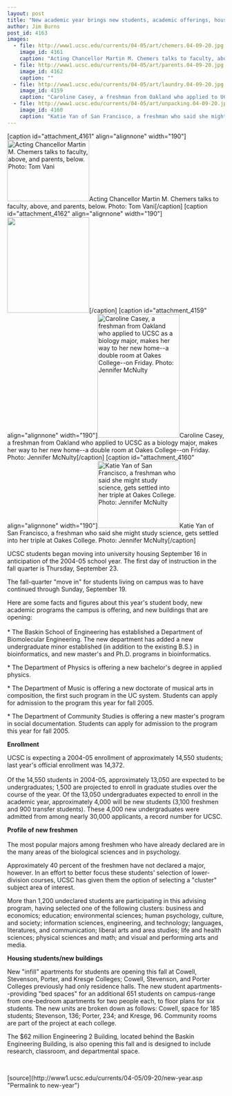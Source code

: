 ```yaml
---
layout: post
title: "New academic year brings new students, academic offerings, housing, other facilities"
author: Jim Burns
post_id: 4163
images:
  - file: http://www1.ucsc.edu/currents/04-05/art/chemers.04-09-20.jpg
    image_id: 4161
    caption: "Acting Chancellor Martin M. Chemers talks to faculty, above, and parents, below. Photo: Tom Vani"
  - file: http://www1.ucsc.edu/currents/04-05/art/parents.04-09-20.jpg
    image_id: 4162
    caption: ""
  - file: http://www1.ucsc.edu/currents/04-05/art/laundry.04-09-20.jpg
    image_id: 4159
    caption: "Caroline Casey, a freshman from Oakland who applied to UCSC as a biology major, makes her way to her new home--a double room at Oakes College--on Friday. Photo: Jennifer McNulty"
  - file: http://www1.ucsc.edu/currents/04-05/art/unpacking.04-09-20.jpg
    image_id: 4160
    caption: "Katie Yan of San Francisco, a freshman who said she might study science, gets settled into her triple at Oakes College. Photo: Jennifer McNulty"
---
```


[caption id="attachment_4161" align="alignnone" width="190"]<a href="http://localhost/mysite/wp-content/uploads/2004/09/chemers.04-09-20.jpg"><img class="size-full wp-image-4161" src="http://localhost/mysite/wp-content/uploads/2004/09/chemers.04-09-20.jpg" alt="Acting Chancellor Martin M. Chemers talks to faculty, above, and parents, below. Photo: Tom Vani" width="190" height="142" /></a>Acting Chancellor Martin M. Chemers talks to faculty, above, and parents, below. Photo: Tom Vani[/caption]
[caption id="attachment_4162" align="alignnone" width="190"]<a href="http://localhost/mysite/wp-content/uploads/2004/09/parents.04-09-20.jpg"><img class="size-full wp-image-4162" src="http://localhost/mysite/wp-content/uploads/2004/09/parents.04-09-20.jpg" alt="" width="190" height="221" /></a>[/caption]
[caption id="attachment_4159" align="alignnone" width="190"]<a href="http://localhost/mysite/wp-content/uploads/2004/09/laundry.04-09-20.jpg"><img class="size-full wp-image-4159" src="http://localhost/mysite/wp-content/uploads/2004/09/laundry.04-09-20.jpg" alt="Caroline Casey, a freshman from Oakland who applied to UCSC as a biology major, makes her way to her new home--a double room at Oakes College--on Friday. Photo: Jennifer McNulty" width="190" height="286" /></a>Caroline Casey, a freshman from Oakland who applied to UCSC as a biology major, makes her way to her new home--a double room at Oakes College--on Friday. Photo: Jennifer McNulty[/caption]
[caption id="attachment_4160" align="alignnone" width="190"]<a href="http://localhost/mysite/wp-content/uploads/2004/09/unpacking.04-09-20.jpg"><img class="size-full wp-image-4160" src="http://localhost/mysite/wp-content/uploads/2004/09/unpacking.04-09-20.jpg" alt="Katie Yan of San Francisco, a freshman who said she might study science, gets settled into her triple at Oakes College. Photo: Jennifer McNulty" width="190" height="155" /></a>Katie Yan of San Francisco, a freshman who said she might study science, gets settled into her triple at Oakes College. Photo: Jennifer McNulty[/caption]
<a name="content" id="content"></a>
<p>
  UCSC students began moving into university housing September 16 in anticipation of the 2004-05 school year. The first day of instruction in the fall quarter is Thursday, September 23.
</p>
<p>
  The fall-quarter "move in" for students living on campus was to have continued through Sunday, September 19.
</p>
<p>
  Here are some facts and figures about this year's student body, new academic programs the campus is offering, and new buildings that are opening:<br>
  <br>
  * The Baskin School of Engineering has established a Department of Biomolecular Engineering. The new department has added a new undergraduate minor established (in addition to the existing B.S.) in bioinformatics, and new master's and Ph.D. programs in bioinformatics.
</p>
<p>
  * The Department of Physics is offering a new bachelor's degree in applied physics.
</p>
<p>
  * The Department of Music is offering a new doctorate of musical arts in composition, the first such program in the UC system. Students can apply for admission to the program this year for fall 2005.
</p>
<p>
  * The Department of Community Studies is offering a new master's program in social documentation. Students can apply for admission to the program this year for fall 2005.
</p>
<p>
  <b>Enrollment</b>
</p>
<p>
  UCSC is expecting a 2004-05 enrollment of approximately 14,550 students; last year's official enrollment was 14,372.<br>
  <br>
  Of the 14,550 students in 2004-05, approximately 13,050 are expected to be undergraduates; 1,500 are projected to enroll in graduate studies over the course of the year. Of the 13,050 undergraduates expected to enroll in the academic year, approximately 4,000 will be new students (3,100 freshmen and 900 transfer students). These 4,000 new undergraduates were admitted from among nearly 30,000 applicants, a record number for UCSC.
</p>
<p>
  <b>Profile of new freshmen</b><br>
  <br>
  The most popular majors among freshmen who have already declared are in the many areas of the biological sciences and in psychology.
</p>
<p>
  Approximately 40 percent of the freshmen have not declared a major, however. In an effort to better focus these students' selection of lower-division courses, UCSC has given them the option of selecting a "cluster" subject area of interest.
</p>
<p>
  More than 1,200 undeclared students are participating in this advising program, having selected one of the following clusters: business and economics; education; environmental sciences; human psychology, culture, and society; information sciences, engineering, and technology; languages, literatures, and communication; liberal arts and area studies; life and health sciences; physical sciences and math; and visual and performing arts and media.
</p>
<p>
  <b>Housing students/new buildings</b>
</p>
<p>
  New "infill" apartments for students are opening this fall at Cowell, Stevenson, Porter, and Kresge Colleges; Cowell, Stevenson, and Porter Colleges previously had only residence halls. The new student apartments--providing "bed spaces" for an additional 651 students on campus-range from one-bedroom apartments for two people each, to floor plans for six students. The new units are broken down as follows: Cowell, space for 185 students; Stevenson, 136; Porter, 234; and Kresge, 96. Community rooms are part of the project at each college.
</p>
<p>
  The $62 million Engineering 2 Building, located behind the Baskin Engineering Building, is also opening this fall and is designed to include research, classroom, and departmental space.
</p><br>
<form>

</form>
<p>

</p>
[source](http://www1.ucsc.edu/currents/04-05/09-20/new-year.asp "Permalink to new-year")
